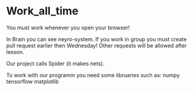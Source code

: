 # Work_all_time
You must work whenever you open your browser!

In Brain you can see neyro-system.
If you work in group you must create pull request earlier then Wednesday! Other requests will be allowed after lesson.

Our project calls Spider (it makes nets).

To work with our programm you need some libruaries such as:
numpy
tensorflow
matplotlib
